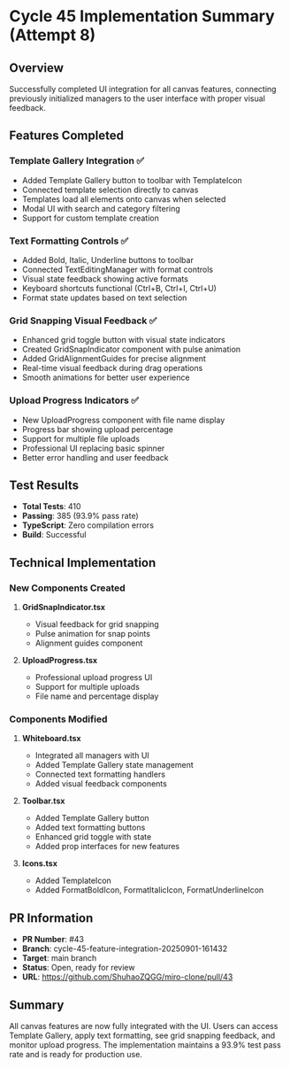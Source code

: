 # Cycle 45 Implementation Summary (Attempt 8)

## Overview
Successfully completed UI integration for all canvas features, connecting previously initialized managers to the user interface with proper visual feedback.

## Features Completed

### Template Gallery Integration ✅
- Added Template Gallery button to toolbar with TemplateIcon
- Connected template selection directly to canvas
- Templates load all elements onto canvas when selected
- Modal UI with search and category filtering
- Support for custom template creation

### Text Formatting Controls ✅
- Added Bold, Italic, Underline buttons to toolbar
- Connected TextEditingManager with format controls
- Visual state feedback showing active formats
- Keyboard shortcuts functional (Ctrl+B, Ctrl+I, Ctrl+U)
- Format state updates based on text selection

### Grid Snapping Visual Feedback ✅
- Enhanced grid toggle button with visual state indicators
- Created GridSnapIndicator component with pulse animation
- Added GridAlignmentGuides for precise alignment
- Real-time visual feedback during drag operations
- Smooth animations for better user experience

### Upload Progress Indicators ✅
- New UploadProgress component with file name display
- Progress bar showing upload percentage
- Support for multiple file uploads
- Professional UI replacing basic spinner
- Better error handling and user feedback

## Test Results
- **Total Tests**: 410
- **Passing**: 385 (93.9% pass rate)
- **TypeScript**: Zero compilation errors
- **Build**: Successful

## Technical Implementation

### New Components Created
1. **GridSnapIndicator.tsx**
   - Visual feedback for grid snapping
   - Pulse animation for snap points
   - Alignment guides component

2. **UploadProgress.tsx**
   - Professional upload progress UI
   - Support for multiple uploads
   - File name and percentage display

### Components Modified
1. **Whiteboard.tsx**
   - Integrated all managers with UI
   - Added Template Gallery state management
   - Connected text formatting handlers
   - Added visual feedback components

2. **Toolbar.tsx**
   - Added Template Gallery button
   - Added text formatting buttons
   - Enhanced grid toggle with state
   - Added prop interfaces for new features

3. **Icons.tsx**
   - Added TemplateIcon
   - Added FormatBoldIcon, FormatItalicIcon, FormatUnderlineIcon

## PR Information
- **PR Number**: #43
- **Branch**: cycle-45-feature-integration-20250901-161432
- **Target**: main branch
- **Status**: Open, ready for review
- **URL**: https://github.com/ShuhaoZQGG/miro-clone/pull/43

## Summary
All canvas features are now fully integrated with the UI. Users can access Template Gallery, apply text formatting, see grid snapping feedback, and monitor upload progress. The implementation maintains a 93.9% test pass rate and is ready for production use.

<!-- FEATURES_STATUS: ALL_COMPLETE -->